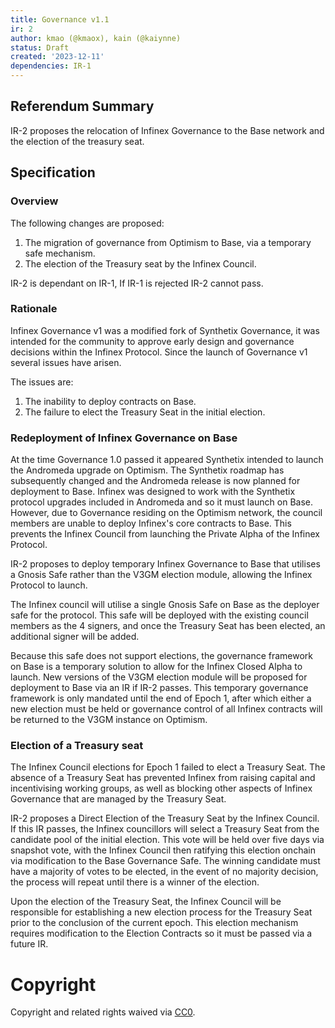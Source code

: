 ```yaml
---
title: Governance v1.1
ir: 2
author: kmao (@kmaox), kain (@kaiynne)
status: Draft
created: '2023-12-11'
dependencies: IR-1
---
```

## Referendum Summary

IR-2 proposes the relocation of Infinex Governance to the Base network and the election of the treasury seat.

## Specification

### Overview

The following changes are proposed:

1. The migration of governance from Optimism to Base, via a temporary safe mechanism.
1. The election of the Treasury seat by the Infinex Council.

IR-2 is dependant on IR-1, If IR-1 is rejected IR-2 cannot pass.

### Rationale

Infinex Governance v1 was a modified fork of Synthetix Governance, it was intended for the community to approve early design and governance decisions within the Infinex Protocol. Since the launch of Governance v1 several issues have arisen.

The issues are:

1. The inability to deploy contracts on Base.
1. The failure to elect the Treasury Seat in the initial election.

### Redeployment of Infinex Governance on Base

At the time Governance 1.0 passed it appeared Synthetix intended to launch the Andromeda upgrade on Optimism. The Synthetix roadmap has subsequently changed and the Andromeda release is now planned for deployment to Base. Infinex was designed to work with the Synthetix protocol upgrades included in Andromeda and so it must launch on Base. However, due to Governance residing on the Optimism network, the council members are unable to deploy Infinex's core contracts to Base. This prevents the Infinex Council from launching the Private Alpha of the Infinex Protocol.

IR-2 proposes to deploy temporary Infinex Governance to Base that utilises a Gnosis Safe rather than the V3GM election module, allowing the Infinex Protocol to launch.

The Infinex council will utilise a single Gnosis Safe on Base as the deployer safe for the protocol. This safe will be deployed with the existing council members as the 4 signers, and once the Treasury Seat has been elected, an additional signer will be added.

Because this safe does not support elections, the governance framework on Base is a temporary solution to allow for the Infinex Closed Alpha to launch. New versions of the V3GM election module will be proposed for deployment to Base via an IR if IR-2 passes. This temporary governance framework is only mandated until the end of Epoch 1, after which either a new election must be held or governance control of all Infinex contracts will be returned to the V3GM instance on Optimism.

### Election of a Treasury seat

The Infinex Council elections for Epoch 1 failed to elect a Treasury Seat. The absence of a Treasury Seat has prevented Infinex from raising capital and incentivising working groups, as well as blocking other aspects of Infinex Governance that are managed by the Treasury Seat.

IR-2 proposes a Direct Election of the Treasury Seat by the Infinex Council. If this IR passes, the Infinex councillors will select a Treasury Seat from the candidate pool of the initial election. This vote will be held over five days via snapshot vote, with the Infinex Council then ratifying this election onchain via modification to the Base Governance Safe. The winning candidate must have a majority of votes to be elected, in the event of no majority decision, the process will repeat until there is a winner of the election.

Upon the election of the Treasury Seat, the Infinex Council will be responsible for establishing a new election process for the Treasury Seat prior to the conclusion of the current epoch. This election mechanism requires modification to the Election Contracts so it must be passed via a future IR.

# Copyright

Copyright and related rights waived via&nbsp;[CC0](https://creativecommons.org/publicdomain/zero/1.0/).
